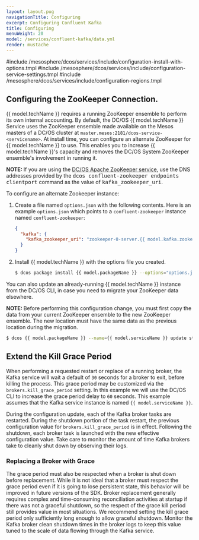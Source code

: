 ```yaml
---
layout: layout.pug
navigationTitle: Configuring 
excerpt: Configuring Confluent Kafka
title: Configuring 
menuWeight: 20
model: /services/confluent-kafka/data.yml
render: mustache
---
```


#include /mesosphere/dcos/services/include/configuration-install-with-options.tmpl
#include /mesosphere/dcos/services/include/configuration-service-settings.tmpl
#include /mesosphere/dcos/services/include/configuration-regions.tmpl

## Configuring the ZooKeeper Connection.

{{ model.techName }} requires a running ZooKeeper ensemble to perform its own internal accounting. By default, the DC/OS {{ model.techName }} Service uses the ZooKeeper ensemble made available on the Mesos masters of a DC/OS cluster at `master.mesos:2181/dcos-service-<servicename>`. At install time, you can configure an alternate ZooKeeper for {{ model.techName }} to use. This enables you to increase {{ model.techName }}'s capacity and removes the DC/OS System ZooKeeper ensemble's involvement in running it.

<p class="message--note"><strong>NOTE: </strong>If you are using the <a href="/services/confluent-zookeeper/">DC/OS Apache ZooKeeper service</a>, use the DNS addresses provided by the <tt>dcos confluent-zookeeper endpoints clientport</tt> command as the value of <tt>kafka_zookeeper_uri</tt>.</p>
To configure an alternate Zookeeper instance:

1. Create a file named `options.json` with the following contents. Here is an example `options.json` which points to a `confluent-zookeeper` instance named `confluent-zookeeper`:

    ```json
    {
      "kafka": {
        "kafka_zookeeper_uri": "zookeeper-0-server.{{ model.kafka.zookeeperServiceName }}.autoip.dcos.thisdcos.directory:1140,zookeeper-1-server.{{ model.kafka.zookeeperServiceName }}.autoip.dcos.thisdcos.directory:1140,zookeeper-2-server.{{ model.kafka.zookeeperServiceName }}.autoip.dcos.thisdcos.directory:1140"
      }
    }
    ```

1. Install {{ model.techName }} with the options file you created.

    ```bash
    $ dcos package install {{ model.packageName }} --options="options.json"
    ```

You can also update an already-running {{ model.techName }} instance from the DC/OS CLI, in case you need to migrate your ZooKeeper data elsewhere.

<p class="message--note"><strong>NOTE: </strong>Before performing this configuration change, you must first copy the data from your current ZooKeeper ensemble to the new ZooKeeper ensemble. The new location must have the same data as the previous location during the migration.</p>

```bash
$ dcos {{ model.packageName }} --name={{ model.serviceName }} update start --options=options.json
```

## Extend the Kill Grace Period

When performing a requested restart or replace of a running broker, the Kafka service will wait a default of `30` seconds for a broker to exit, before killing the process. This grace period may be customized via the `brokers.kill_grace_period` setting. In this example we will use the DC/OS CLI to increase the grace period delay to `60` seconds. This example assumes that the Kafka service instance is named `{{ model.serviceName }}`.

During the configuration update, each of the Kafka broker tasks are restarted. During the shutdown portion of the task restart, the previous configuration value for `brokers.kill_grace_period` is in effect. Following the shutdown, each broker task is launched with the new effective configuration value. Take care to monitor the amount of time Kafka brokers take to cleanly shut down by observing their logs.

### Replacing a Broker with Grace

The grace period must also be respected when a broker is shut down before replacement. While it is not ideal that a broker must respect the grace period even if it is going to lose persistent state, this behavior will be improved in future versions of the SDK. Broker replacement generally requires complex and time-consuming reconciliation activities at startup if there was not a graceful shutdown, so the respect of the grace kill period still provides value in most situations. We recommend setting the kill grace period only sufficiently long enough to allow graceful shutdown. Monitor the Kafka broker clean shutdown times in the broker logs to keep this value tuned to the scale of data flowing through the Kafka service.
